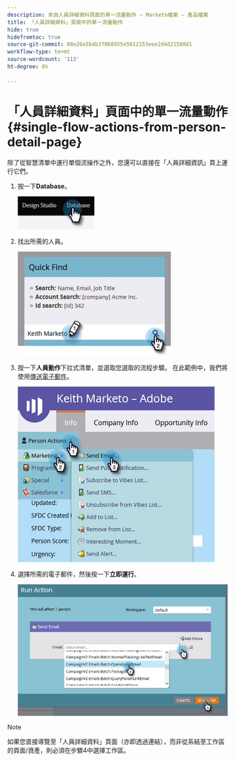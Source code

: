 ```yaml
---
description: 來自人員詳細資料頁面的單一流量動作 — Marketo檔案 — 產品檔案
title: 「人員詳細資料」頁面中的單一流量動作
hide: true
hidefromtoc: true
source-git-commit: 88e26a5b4b37068955e5612153eee2d4d21588d1
workflow-type: tm+mt
source-wordcount: '113'
ht-degree: 0%

---
```


# 「人員詳細資料」頁面中的單一流量動作 {#single-flow-actions-from-person-detail-page}

除了從智慧清單中運行單個流操作之外，您還可以直接在「人員詳細資訊」頁上運行它們。

1. 按一下&#x200B;**Database**。

   ![](assets/single-flow-action-from-person-detail-page-1.png)

1. 找出所需的人員。

   ![](assets/single-flow-action-from-person-detail-page-2.png)

1. 按一下&#x200B;**人員動作**&#x200B;下拉式清單，並選取您選取的流程步驟。 在此範例中，我們將使用[傳送電子郵件](/help/marketo/product-docs/core-marketo-concepts/smart-campaigns/flow-actions/send-email.md)。

   ![](assets/single-flow-action-from-person-detail-page-3.png)

1. 選擇所需的電子郵件，然後按一下&#x200B;**立即運行**。

   ![](assets/single-flow-action-from-person-detail-page-4.png)

>[!NOTE]
>
>如果您直接導覽至「人員詳細資料」頁面（亦即透過連結），而非從系結至工作區的頁面/資產，則必須在步驟4中選擇工作區。
